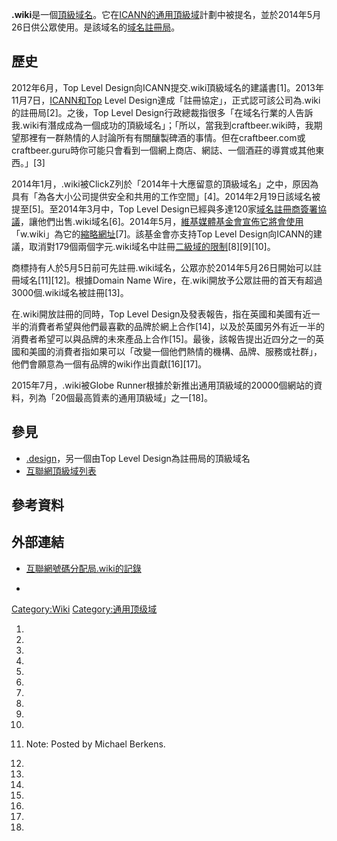 **.wiki**是一個[頂級域名](https://zh.wikipedia.org/wiki/頂級域 "wikilink")。它在[ICANN的](https://zh.wikipedia.org/wiki/ICANN "wikilink")[通用頂級域](../Page/通用頂級域.md "wikilink")計劃中被提名，並於2014年5月26日供公眾使用。是該域名的[域名註冊局](https://zh.wikipedia.org/wiki/域名註冊局 "wikilink")。

## 歷史

2012年6月，Top Level Design向ICANN提交.wiki頂級域名的建議書\[1\]。2013年11月7日，[ICANN和Top](https://zh.wikipedia.org/wiki/ICANN "wikilink") Level Design達成「註冊協定」，正式認可該公司為.wiki的註冊局\[2\]。之後，Top Level Design行政總裁指很多「在域名行業的人告訴我.wiki有潛成成為一個成功的頂級域名」；「所以，當我到craftbeer.wiki時，我期望那裡有一群熱情的人討論所有有關釀製碑酒的事情。但在craftbeer.com或craftbeer.guru時你可能只會看到一個網上商店、網誌、一個酒莊的導賞或其他東西。」\[3\]

2014年1月，.wiki被ClickZ列於「2014年十大應留意的頂級域名」之中，原因為具有「為各大小公司提供安全和共用的工作空間」\[4\]。2014年2月19日該域名被提至\[5\]。至2014年3月中，Top Level Design已經與多達120家[域名註冊商簽署協議](https://zh.wikipedia.org/wiki/域名註冊商 "wikilink")，讓他們出售.wiki域名\[6\]。2014年5月，[維基媒體基金會宣佈它將會使用](https://zh.wikipedia.org/wiki/維基媒體基金會 "wikilink")「w.wiki」為它的[縮略網址](../Page/縮略網址服務.md "wikilink")\[7\]。該基金會亦支持Top Level Design向ICANN的建議，取消對179個兩個字元.wiki域名中註冊[二級域的限制](https://zh.wikipedia.org/wiki/二級域 "wikilink")\[8\]\[9\]\[10\]。

商標持有人於5月5日前可先註冊.wiki域名，公眾亦於2014年5月26日開始可以註冊域名\[11\]\[12\]。根據Domain Name Wire，在.wiki開放予公眾註冊的首天有超過3000個.wiki域名被註冊\[13\]。

在.wiki開放註冊的同時，Top Level Design及發表報告，指在英國和美國有近一半的消費者希望與他們最喜歡的品牌於網上合作\[14\]，以及於英國另外有近一半的消費者希望可以與品牌的未來產品上合作\[15\]。最後，該報告提出近四分之一的英國和美國的消費者指如果可以「改變一個他們熱情的機構、品牌、服務或社群」，他們會願意為一個有品牌的wiki作出貢獻\[16\]\[17\]。

2015年7月，.wiki被Globe Runner根據於新推出通用頂級域的20000個網站的資料，列為「20個最高質素的通用頂級域」之一\[18\]。

## 參見

  - [.design](../Page/.design.md "wikilink")，另一個由Top Level Design為註冊局的頂級域名
  - [互聯網頂級域列表](https://zh.wikipedia.org/wiki/互聯網頂級域列表 "wikilink")

## 參考資料

## 外部連結

  - [互聯網號碼分配局.wiki的記錄](http://www.iana.org/domains/root/db/wiki.html)

  -
[Category:Wiki](https://zh.wikipedia.org/wiki/Category:Wiki "wikilink") [Category:通用顶级域](https://zh.wikipedia.org/wiki/Category:通用顶级域 "wikilink")

1.

2.

3.

4.

5.

6.

7.

8.

9.

10.

11.  Note: Posted by Michael Berkens.

12.

13.
14.
15.

16.
17.

18.